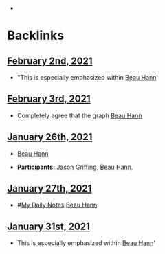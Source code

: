 - 

# Backlinks
## [February 2nd, 2021](<February 2nd, 2021.md>)
- "This is especially emphasized within [Beau Hann](<Beau Hann.md>)'

## [February 3rd, 2021](<February 3rd, 2021.md>)
- Completely agree that the graph [Beau Hann](<Beau Hann.md>)

## [January 26th, 2021](<January 26th, 2021.md>)
- [Beau Hann](<Beau Hann.md>)

- **[Participants](<Participants.md>):** [Jason Griffing](<Jason Griffing.md>), [Beau Hann](<Beau Hann.md>),

## [January 27th, 2021](<January 27th, 2021.md>)
- #[My Daily Notes](<My Daily Notes.md>) [Beau Hann](<Beau Hann.md>)

## [January 31st, 2021](<January 31st, 2021.md>)
- This is especially emphasized within [Beau Hann](<Beau Hann.md>)'

